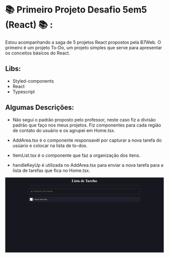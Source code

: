 # :books: Primeiro Projeto Desafio 5em5 (React) :books: :

Estou acompanhando a saga de 5 projetos React propostos pela B7Web.
O primeiro é um projeto To-Do, um projeto simples que serve para apresentar os conceitos básicos do React.

## Libs:

* Styled-components
* React
* Typescript

## Algumas Descrições:

* Não segui o padrão proposto pelo professor, neste caso fiz a divisão padrão que faço nos meus projetos. Fiz componentes para cada região de contato do usuário e os agrupei em Home.tsx.

* AddArea.tsx é o componente responsavél por capturar a nova tarefa do usúario e colocar na lista de to-dos.

* ItemList.tsx é o componente que faz a organização dos itens.

* handleKeyUp é utilizada no AddArea.tsx para enviar a nova tarefa para a lista de tarefas que fica no Home.tsx.


![img](./README/Home.png)